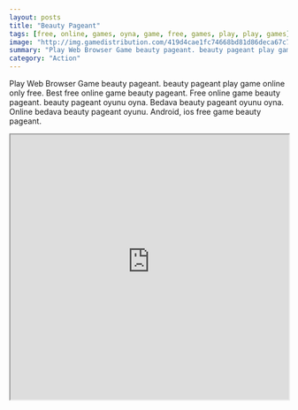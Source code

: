 ```yaml
---
layout: posts
title: "Beauty Pageant"
tags: [free, online, games, oyna, game, free, games, play, play, games]
image: "http://img.gamedistribution.com/419d4cae1fc74668bd81d86deca67c70.jpg"
summary: "Play Web Browser Game beauty pageant. beauty pageant play game online only free. Best free online game beauty pageant. Free online game beauty pageant. beauty pageant oyunu oyna. Bedava beauty pageant oyunu oyna. Online bedava beauty pageant oyunu. Android, ios free game beauty pageant."
category: "Action"
---
```


Play Web Browser Game beauty pageant. beauty pageant play game online only free. Best free online game beauty pageant. Free online game beauty pageant. beauty pageant oyunu oyna. Bedava beauty pageant oyunu oyna. Online bedava beauty pageant oyunu. Android, ios free game beauty pageant.

<iframe width="100%" height="480px;" src="http://flash.gamedistribution.com?game=419d4cae1fc74668bd81d86deca67c70"></iframe>